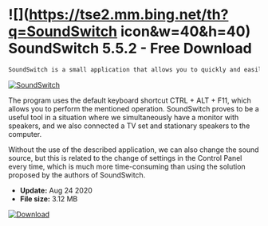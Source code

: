 # ![](https://tse2.mm.bing.net/th?q=SoundSwitch icon&w=40&h=40) SoundSwitch 5.5.2 - Free Download

```sh
SoundSwitch is a small application that allows you to quickly and easily switch between different audio sources on your computer.
```
[![SoundSwitch](https://gallery.dpcdn.pl/imgc/Tools/82681/g_-_420x350_1.5_-_x0787b3fb-aa70-45f0-a67b-41bc7806e259.jpg)](https://softexe.net/win/system/other/soundswitch:haaf.html)

The program uses the default keyboard shortcut CTRL + ALT + F11, which allows you to perform the mentioned operation. SoundSwitch proves to be a useful tool in a situation where we simultaneously have a monitor with speakers, and we also connected a TV set and stationary speakers to the computer.
 
 Without the use of the described application, we can also change the sound source, but this is related to the change of settings in the Control Panel every time, which is much more time-consuming than using the solution proposed by the authors of SoundSwitch.


- **Update:** Aug 24 2020
- **File size:** 3.12 MB

[![Download](https://cdn.softexe.net/static/img/download.png)](https://softexe.net/win/system/other/soundswitch:haaf.html)

